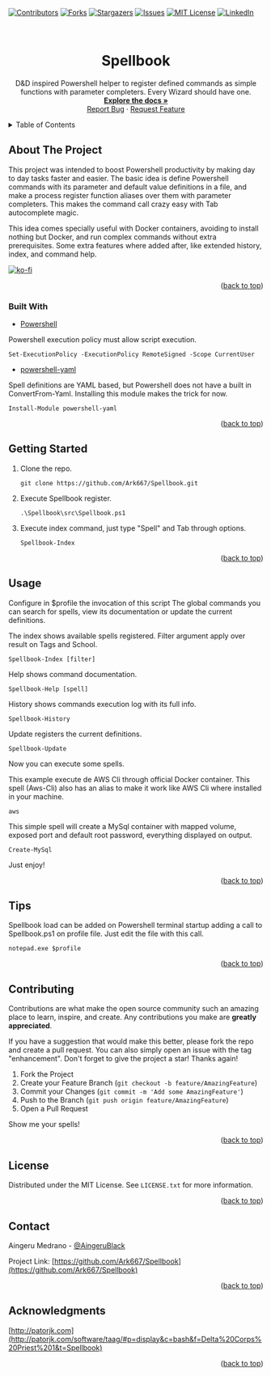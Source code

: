 <div id="top"></div>
<!--
*** Thanks for checking out the Best-README-Template. If you have a suggestion
*** that would make this better, please fork the repo and create a pull request
*** or simply open an issue with the tag "enhancement".
*** Don't forget to give the project a star!
*** Thanks again! Now go create something AMAZING! :D
-->



<!-- PROJECT SHIELDS -->
<!--
*** I'm using markdown "reference style" links for readability.
*** Reference links are enclosed in brackets [ ] instead of parentheses ( ).
*** See the bottom of this document for the declaration of the reference variables
*** for contributors-url, forks-url, etc. This is an optional, concise syntax you may use.
*** https://www.markdownguide.org/basic-syntax/#reference-style-links
-->
[![Contributors][contributors-shield]][contributors-url]
[![Forks][forks-shield]][forks-url]
[![Stargazers][stars-shield]][stars-url]
[![Issues][issues-shield]][issues-url]
[![MIT License][license-shield]][license-url]
[![LinkedIn][linkedin-shield]][linkedin-url]



<!-- PROJECT LOGO -->
<br />
<div align="center">
  <!-- <a href="https://github.com/Ark667/Spellbook">
    <img src="images/logo.png" alt="Logo" width="80" height="80">
  </a> -->

<h1 align="center">Spellbook</h1>
  <p align="center">
    D&D inspired Powershell helper to register defined commands as simple functions with parameter completers. Every Wizard should have one.
    <br />
    <a href="https://github.com/Ark667/Spellbook"><strong>Explore the docs »</strong></a>
    <br />    
    <a href="https://github.com/Ark667/Spellbook/issues">Report Bug</a>
    ·
    <a href="https://github.com/Ark667/Spellbook/issues">Request Feature</a>
  </p>
</div>



<!-- TABLE OF CONTENTS -->
<details>
  <summary>Table of Contents</summary>
  <ol>
    <li>
      <a href="#about-the-project">About The Project</a>
      <ul>
        <li><a href="#built-with">Built With</a></li>
      </ul>
    </li>
    <li><a href="#getting-started">Getting Started</a></li>
    <li><a href="#usage">Usage</a></li>
    <li><a href="#tips">Tips</a></li>
    <!-- <li><a href="#roadmap">Roadmap</a></li> -->
    <li><a href="#contributing">Contributing</a></li>
    <li><a href="#license">License</a></li>
    <li><a href="#contact">Contact</a></li>
    <!-- <li><a href="#acknowledgments">Acknowledgments</a></li> -->
  </ol>
</details>



<!-- ABOUT THE PROJECT -->
## About The Project

<!-- [![Product Name Screen Shot][product-screenshot]](https://example.com) -->

This project was intended to boost Powershell productivity by making day to day tasks faster and easier. The basic idea is define Powershell
commands with its parameter and default value definitions in a file, and make a process register function aliases over them with parameter
completers. This makes the command call crazy easy with Tab autocomplete magic.

This idea comes specially useful with Docker containers, avoiding to install nothing but Docker, and run complex commands without extra prerequisites.
Some extra features where added after, like extended history, index, and command help.

[![ko-fi](https://ko-fi.com/img/githubbutton_sm.svg)](https://ko-fi.com/I2I16OYC5)

<p align="right">(<a href="#top">back to top</a>)</p>



### Built With

* [Powershell](https://docs.microsoft.com/powershell/)

Powershell execution policy must allow script execution. 
<!-- https://adamtheautomator.com/how-to-sign-powershell-script/ -->
 
```pws
Set-ExecutionPolicy -ExecutionPolicy RemoteSigned -Scope CurrentUser
```

* [powershell-yaml](https://github.com/cloudbase/powershell-yaml)

Spell definitions are YAML based, but Powershell does not have a built in ConvertFrom-Yaml. Installing this module
makes the trick for now.

```pws
Install-Module powershell-yaml
```

<p align="right">(<a href="#top">back to top</a>)</p>



<!-- GETTING STARTED -->
## Getting Started

1. Clone the repo.

   ```pws
   git clone https://github.com/Ark667/Spellbook.git
   ```

2. Execute Spellbook register.

   ```pws
   .\Spellbook\src\Spellbook.ps1
   ```

3. Execute index command, just type "Spell" and Tab through options.

   ```pws
   Spellbook-Index
   ```

<p align="right">(<a href="#top">back to top</a>)</p>


<!-- USAGE EXAMPLES -->
## Usage

Configure in $profile the invocation of this  script
The global commands you can search for spells, view its documentation or update the current definitions.

The index shows available spells registered. Filter argument apply over result on Tags and School.

```pws
Spellbook-Index [filter]
```

Help shows command documentation.

```pws
Spellbook-Help [spell]
```

History shows commands execution log with its full info.

```pws
Spellbook-History
```

Update registers the current definitions.

```pws
Spellbook-Update
```

Now you can execute some spells.

This example execute de AWS Cli through official Docker container. This spell (Aws-Cli) also has 
an alias to make it work like AWS Cli where installed in your machine.

```pws
aws
```

This simple spell will create a MySql container with mapped volume, exposed port and default root password, everything displayed on output.

```pws
Create-MySql
```

Just enjoy!

<p align="right">(<a href="#top">back to top</a>)</p>

<!-- USAGE EXAMPLES -->
## Tips

Spellbook load can be added on Powershell terminal startup adding a call to Spellbook.ps1 on profile file. Just edit
the file with this call.

```pws
notepad.exe $profile
```

<p align="right">(<a href="#top">back to top</a>)</p>


<!-- CONTRIBUTING -->
## Contributing

Contributions are what make the open source community such an amazing place to learn, inspire, and create. Any contributions you make are **greatly appreciated**.

If you have a suggestion that would make this better, please fork the repo and create a pull request. You can also simply open an issue with the tag "enhancement".
Don't forget to give the project a star! Thanks again!

1. Fork the Project
2. Create your Feature Branch (`git checkout -b feature/AmazingFeature`)
3. Commit your Changes (`git commit -m 'Add some AmazingFeature'`)
4. Push to the Branch (`git push origin feature/AmazingFeature`)
5. Open a Pull Request

Show me your spells!

<p align="right">(<a href="#top">back to top</a>)</p>



<!-- LICENSE -->
## License

Distributed under the MIT License. See `LICENSE.txt` for more information.

<p align="right">(<a href="#top">back to top</a>)</p>



<!-- CONTACT -->
## Contact

Aingeru Medrano - [@AingeruBlack](https://twitter.com/AingeruBlack) <!-- - email@email_client.com -->

Project Link: [https://github.com/Ark667/Spellbook](https://github.com/Ark667/Spellbook)

<p align="right">(<a href="#top">back to top</a>)</p>


## Acknowledgments

[http://patorjk.com](http://patorjk.com/software/taag/#p=display&c=bash&f=Delta%20Corps%20Priest%201&t=Spellbook)


<p align="right">(<a href="#top">back to top</a>)</p>


<!-- MARKDOWN LINKS & IMAGES -->
<!-- https://www.markdownguide.org/basic-syntax/#reference-style-links -->
[contributors-shield]: https://img.shields.io/github/contributors/Ark667/Spellbook.svg?style=for-the-badge
[contributors-url]: https://github.com/Ark667/Spellbook/graphs/contributors
[forks-shield]: https://img.shields.io/github/forks/Ark667/Spellbook.svg?style=for-the-badge
[forks-url]: https://github.com/Ark667/Spellbook/network/members
[stars-shield]: https://img.shields.io/github/stars/Ark667/Spellbook.svg?style=for-the-badge
[stars-url]: https://github.com/Ark667/Spellbook/stargazers
[issues-shield]: https://img.shields.io/github/issues/Ark667/Spellbook.svg?style=for-the-badge
[issues-url]: https://github.com/Ark667/Spellbook/issues
[license-shield]: https://img.shields.io/github/license/Ark667/Spellbook.svg?style=for-the-badge
[license-url]: https://github.com/Ark667/Spellbook/blob/master/LICENSE.txt
[linkedin-shield]: https://img.shields.io/badge/-LinkedIn-black.svg?style=for-the-badge&logo=linkedin&colorB=555
[linkedin-url]: https://www.linkedin.com/in/aingeru/
[product-screenshot]: images/screenshot.png
